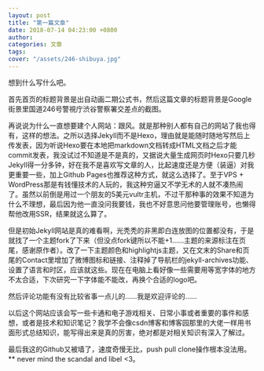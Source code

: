 ```yaml
---
layout: post
title: "第一篇文章"
date: 2018-07-14 04:23:00 +0800
author:
categories: 文章
tags:
cover: "/assets/246-shibuya.jpg"
---
```


想到什么写什么吧。

首先首页的标题背景是出自动画二期公式书，然后这篇文章的标题背景是Google街景里国道246号警視庁渋谷警察署交差点的截图。

再说说为什么一直想要建个人网站：跟风。就是那种别人都有自己的网站了我也得有，这样的想法。之所以选择Jekyll而不是Hexo，理由就是能随时随地写然后上传发表，因为听说Hexo要在本地把markdown文档转成HTML文档之后才能commit发表，我没试过不知道是不是真的，又据说大量生成网页时Hexo只要几秒Jekyll得一分多钟，好在我不是喜欢写文章的人，比起速度还是方便（装逼）对我更重要一些，加上Github Pages也推荐这种方式，就这么选择了。至于VPS + WordPress那是有钱懂技术的人玩的，我这种穷逼又不学无术的人就不凑热闹了。虽然以前倒是用过一个朋友的5美元vultr主机，不过干那种事的效果不知道为什么不理想，最后因为他一直没问我要钱，我也不好意思问他要管理账号，也懒得帮他改用SSR，结果就这么算了。

但是初始Jekyll网站是真的难看啊，光秃秃的非黑即白连放图的位置都没有，于是就找了一个主题fork了下来（但没点fork键所以不能+1……主题的来源标注在页尾，感谢原作者）。改了一下主题颜色和highlightjs主题，又在文末的Share和页尾的Contact里增加了微博图标和链接、注释掉了导航栏的jekyll-archives功能、设置了语言和时区，应该就这些。现在在电脑上看好像一些需要用等宽字体的地方不太合适，下次研究一下字体能不能改，再换个合适的logo吧。

然后评论功能有没有比较省事一点儿的……我是欢迎评论的……

以后这个网站应该会写一些卡通和电子游戏相关、日常小事或者重要的事件和感想，或者是技术和知识笔记？我学不会像csdn博客和博客园那里的大佬一样用书面形式总结知识，能写得出来是真的厉害，绝对都是对相关知识有深入了解过。

最后我这的Github又被墙了，速度奇慢无比，push pull clone操作根本没法用。** never mind the scandal and libel <3。
